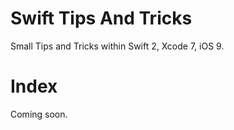 # Swift Tips And Tricks
Small Tips and Tricks within Swift 2, Xcode 7, iOS 9.

# Index
Coming soon.
